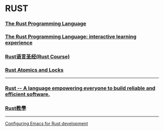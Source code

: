 # RUST

### [The Rust Programming Language](https://doc.rust-lang.org/book/)

### [The Rust Programming Language: interactive learning experience](https://rust-book.cs.brown.edu/)

### [Rust语言圣经(Rust Course)](https://course.rs/)

### [Rust Atomics and Locks](https://marabos.nl/atomics/)

---
### [Rust -- A language empowering everyone to build reliable and efficient software.](https://www.rust-lang.org/)

### [Rust教學](https://tw511.com/2/28/1043.html)

---
[Configuring Emacs for Rust development](https://robert.kra.hn/posts/rust-emacs-setup/)




